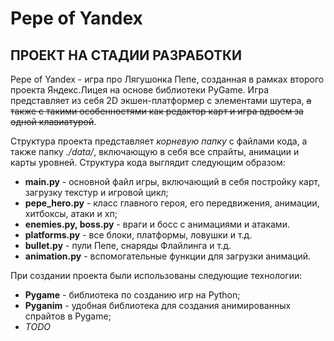 # Pepe of Yandex
## ПРОЕКТ НА СТАДИИ РАЗРАБОТКИ
Pepe of Yandex - игра про Лягушонка Пепе, созданная в рамках второго проекта Яндекс.Лицея на основе библиотеки PyGame. Игра представляет из себя 2D экшен-платформер с элементами шутера, ~~а также с такими особенностями как редактор карт и игра вдвоем за одной клавиатурой~~.

 Структура проекта представляет *корневую папку* с файлами кода, а также папку *./data/*, включающую в себя все спрайты, анимации и карты уровней.
Структура кода выглядит следующим образом:

 - **main.py** - основной файл игры, включающий в себя постройку карт, загрузку текстур и игровой цикл;
 - **pepe_hero.py** - класс главного героя, его передвижения, анимации, хитбоксы, атаки и хп;
 - **enemies.py, boss.py** - враги и босс с анимациями и атаками.
 - **platforms.py** - все блоки, платформы, ловушки и т.д.
 - **bullet.py** - пули Пепе, снаряды Флайлинга и т.д.
 - **animation.py** - вспомогательные функции для загрузки анимаций.
 
 При создании проекта были использованы следующие технологии:
 
 - **Pygame** - библиотека по созданию игр на Python; 
 - **Pyganim** - удобная библиотека для создания анимированных спрайтов в Pygame;
 - *TODO*
